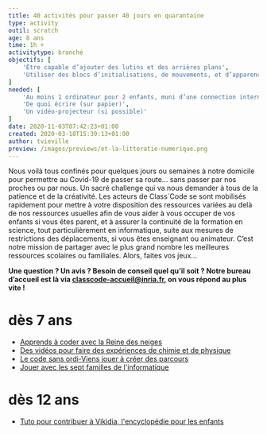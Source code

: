 ```yaml
---
title: 40 activités pour passer 40 jours en quarantaine
type: activity
outil: scratch
age: 8 ans
time: 1h +
activitytype: branché
objectifs: [
    'Être capable d’ajouter des lutins et des arrières plans', 
    'Utiliser des blocs d’initialisations, de mouvements, et d’apparences'
]
needed: [
    'Au moins 1 ordinateur pour 2 enfants, muni d’une connection internet et du logiciel Scratch',
    'De quoi écrire (sur papier)',
    'Un vidéo-projecteur (si possible)'
]
date: 2020-11-03T07:42:23+01:00
created: 2020-03-18T15:39:13+01:00
author: tvieville
preview: /images/previews/et-la-litteratie-numerique.png
---
```


Nous voilà tous confinés pour quelques jours ou semaines à notre domicile pour permettre au Covid-19 de passer sa route… sans passer par nos proches ou par nous. Un sacré challenge qui va nous demander à tous de la patience et de la créativité. Les acteurs de Class´Code se sont mobilisés rapidement pour mettre à votre disposition des ressources variées au delà de nos ressources usuelles afin de vous aider à vous occuper de vos enfants si vous êtes parent, et à assurer la continuité de la formation en science, tout particulièrement en informatique, suite aux mesures de restrictions des déplacements, si vous êtes enseignant ou animateur. C’est notre mission de partager avec le plus grand nombre les meilleures ressources scolaires ou familiales. Alors, faites vos jeux…


**Une question ? Un avis ? Besoin de conseil quel qu’il soit ? Notre bureau d’accueil est là via [classcode-accueil@inria.fr](mailto:classcode-accueil@inria.fr), on vous répond au plus vite !**


# dès 7 ans


* [Apprends à coder avec la Reine des neiges](https://studio.code.org/s/frozen/stage/1/puzzle/1)
* [Des vidéos pour faire des expériences de chimie et de physique](https://www.youtube.com/playlist?list=PLh-wFno1NyFxivBpvZvyaSwoFYvksYP3n)
* [Le code sans ordi-Viens jouer à créer des parcours](https://drive.lacompagnieducode.org/index.php/s/46eaGjb3AsinWoP)
* [Jouer avec les sept familles de l'informatique](https://interstices.info/jouez-avec-les-7-familles-de-linformatique/)

# dès 12 ans

* [Tuto pour contribuer à Vikidia, l'encyclopédie pour les enfants](https://nothing2hide.org/fr/fiches-pedagogiques/contribuer-a-un-projet-collaboratif-en-ligne-vikidia/)
